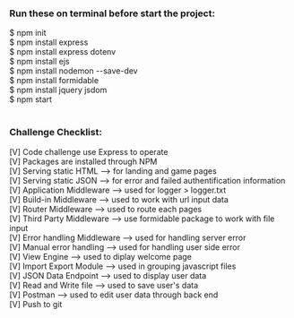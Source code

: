 <h3 style="font-weight:bold;"> Run these on terminal before start the project: </h3>
$ npm init <br>
$ npm install express <br> 
$ npm install express dotenv <br>
$ npm install ejs <br>
$ npm install nodemon --save-dev <br>
$ npm install formidable <br>
$ npm install jquery jsdom <br>
$ npm start <br>

<br>

<h3 style="font-weight:bold;"> Challenge Checklist: </h3>
[V] Code challenge use Express to operate <br>
[V] Packages are installed through NPM <br>
[V] Serving static HTML --> for landing and game pages <br>
[V] Serving static JSON --> for error and failed authentification information <br>
[V] Application Middleware --> used for logger > logger.txt <br>
[V] Build-in Middleware --> used to work with url input data <br>
[V] Router Middleware --> used to route each pages  <br>
[V] Third Party Middleware --> use formidable package to work with file input  <br>
[V] Error handling Middleware --> used for handling server error <br>
[V] Manual error handling --> used for handling user side error  <br>
[V] View Engine --> used to diplay welcome page <br>
[V] Import Export Module --> used in grouping javascript files <br>
[V] JSON Data Endpoint --> used to display user data <br>
[V] Read and Write file --> used to save user's data <br>
[V] Postman --> used to edit user data through back end  <br>
[V] Push to git <br>
